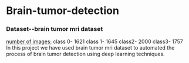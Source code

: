 # Brain-tumor-detection
<h3>Dataset--brain tumor mri dataset</h3>
<u> number of images:</u>
class 0- 1621 
class 1- 1645 
class2- 2000
class3- 1757
<br>
In this project we have used brain tumor mri dataset to automated the process of brain tumor detection using deep learning techniques.<br>

